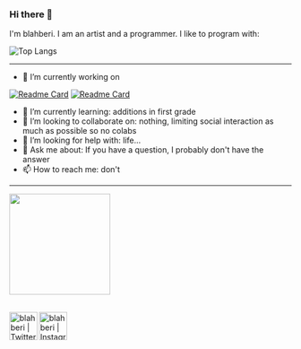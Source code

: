 ### Hi there 👋
I'm blahberi. I am an artist and a programmer.
I like to program with:

![Top Langs](https://github-readme-stats.vercel.app/api/top-langs/?username=blahberi&theme=tokyonight)
___

- 🔭 I’m currently working on

[![Readme Card](https://github-readme-stats.vercel.app/api/pin/?username=blahberi&repo=rubiks_cube&theme=tokyonight)](https://github.com/blahberi/rubiks_cube)
[![Readme Card](https://github-readme-stats.vercel.app/api/pin/?username=blahberi&repo=sudoku_solver&theme=tokyonight)](https://github.com/blahberi/sudoku_solver)
- 🌱 I’m currently learning: additions in first grade
- 👯 I’m looking to collaborate on: nothing, limiting social interaction as much as possible so no colabs
- 🤔 I’m looking for help with: life...
- 💬 Ask me about: If you have a question, I probably don't have the answer
- 📫 How to reach me: don't

___

<img height="180em" src="https://github-readme-stats.vercel.app/api?username=blahberi&show_icons=true&hide_border=true&&count_private=true&include_all_commits=true&theme=tokyonight" />

<br />
<br />

[<img align="left" alt="blahberi | Twitter" width="50px" src="https://cdn.jsdelivr.net/npm/simple-icons@v3/icons/twitter.svg" />][twitter]
[<img align="left" alt="blahberi | Instagram" width="50px" padding- src="https://cdn.jsdelivr.net/npm/simple-icons@v3/icons/instagram.svg" />][instagram]
<!--
**blahberi/blahberi** is a ✨ _special_ ✨ repository because its `README.md` (this file) appears on your GitHub profile.

Here are some ideas to get you started:

- 🔭 I’m currently working on ...
- 🌱 I’m currently learning ...
- 👯 I’m looking to collaborate on ...
- 🤔 I’m looking for help with ...
- 💬 Ask me about ...
- 📫 How to reach me: ...
- 😄 Pronouns: ...
- ⚡ Fun fact: ...
-->

[twitter]: https://twitter.com/blahberi
[instagram]: https://www.instagram.com/blahberi_art/
